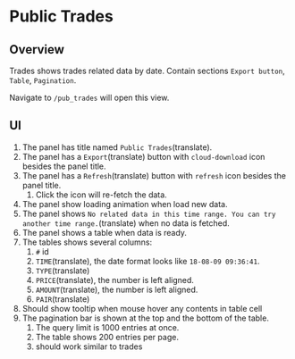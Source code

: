 # Public Trades

## Overview

Trades shows trades related data by date. Contain sections `Export button`, `Table`, `Pagination`.

Navigate to `/pub_trades` will open this view.

## UI

1. The panel has title named `Public Trades`(translate).
1. The panel has a `Export`(translate) button with `cloud-download` icon besides the panel title.
1. The panel has a `Refresh`(translate) button with `refresh` icon besides the panel title.
    1. Click the icon will re-fetch the data.
1. The panel show loading animation when load new data.
1. The panel shows `No related data in this time range. You can try another time range.`(translate) when no data is fetched.
1. The panel shows a table when data is ready.
1. The tables shows several columns:
    1. `#` id
    1. `TIME`(translate), the date format looks like `18-08-09 09:36:41`.
    1. `TYPE`(translate)
    1. `PRICE`(translate), the number is left aligned.
    1. `AMOUNT`(translate), the number is left aligned.
    1. `PAIR`(translate)
1. Should show tooltip when mouse hover any contents in table cell
1. The pagination bar is shown at the top and the bottom of the table.
    1. The query limit is 1000 entries at once.
    1. The table shows 200 entries per page.
    1. should work similar to trades
